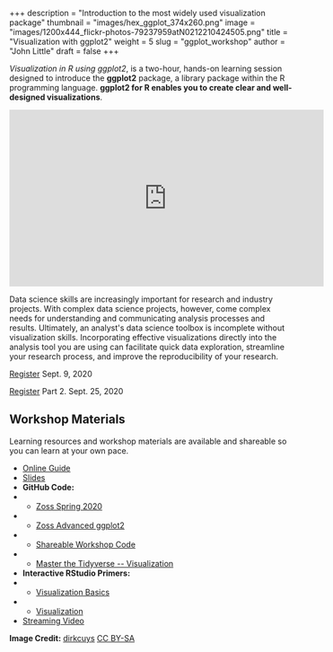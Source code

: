 +++
description = "Introduction to the most widely used visualization package"
thumbnail = "images/hex_ggplot_374x260.png"
image = "images/1200x444_flickr-photos-79237959atN0212210424505.png"
title = "Visualization with ggplot2"
weight = 5
slug = "ggplot_workshop"
author = "John Little"
draft = false
+++
<!-- Image Credit:  https://www.flickr.com/photos/79237959@N02/12210424505/sizes/o/ -->
*Visualization in R using ggplot2*, is a two-hour, hands-on learning session designed to introduce the **ggplot2** package, a library package within the R programming language.  **ggplot2 for R enables you to create clear and well-designed visualizations**. 

<iframe width="560" height="315" src="https://www.youtube.com/embed/vL3lwGHmiNY" frameborder="0" allow="accelerometer; autoplay; encrypted-media; gyroscope; picture-in-picture" allowfullscreen></iframe>

Data science skills are increasingly important for research and industry projects.  With complex data science projects, however, come complex needs for understanding and communicating analysis processes and results.  Ultimately, an analyst's data science toolbox is incomplete without visualization skills.  Incorporating effective visualizations directly into the analysis tool you are using can facilitate quick data exploration, streamline your research process, and improve the reproducibility of your research.

<!--
- <a href="https://duke.libcal.com/event/6085379" class="button">Register</a> Jan. 1, 2020 
- &nbsp; 
- <a href="https://duke.libcal.com/event/6158216" class="button">Register</a> Feb 18, 2020
-->

<a href="https://duke.libcal.com/event/6874814" class="button">Register</a> Sept. 9, 2020 

<a href="https://duke.libcal.com/event/6867956" class="button">Register</a> Part 2. Sept. 25, 2020 

## Workshop Materials

Learning resources and workshop materials are available and shareable so you can learn at your own pace. 

- [Online Guide](https://ggplot.library.duke.edu/)
- [Slides](https://ggplot.library.duke.edu/slides/index.html)
- **GitHub Code:**
- * [Zoss Spring 2020](https://github.com/amzoss/ggplot2-S20)
- * [Zoss Advanced ggplot2](https://github.com/amzoss/adv-ggplot2-F19)
- * [Shareable Workshop Code](https://github.com/libjohn/workshop_ggplot2)
- * [Master the Tidyverse -- Visualization](https://github.com/rstudio/master-the-tidyverse/blob/master/01-Visualize-Data.Rmd)
- **Interactive RStudio Primers:**
- * [Visualization Basics](https://rstudio.cloud/learn/primers/1.1)
- * [Visualization](https://rstudio.cloud/learn/primers/3)
- [Streaming Video](https://library.capture.duke.edu/Panopto/Pages/Viewer.aspx?id=91f761f6-76f7-4f13-a4d9-a94300ee20c8)


**Image Credit:**  [dirkcuys](https://www.flickr.com/photos/79237959@N02/12210424505/) [CC BY-SA](https://creativecommons.org/licenses/by-sa/2.0/)